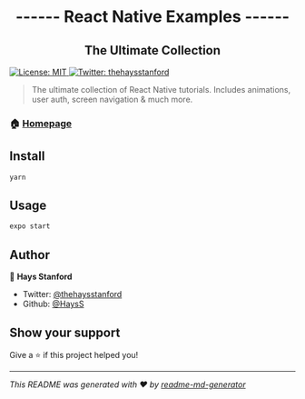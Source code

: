 <h1 align="center">------ React Native Examples ------<h2 align="center">The Ultimate Collection</h2></h1>
<p>
  <a href="#" target="_blank">
    <img alt="License: MIT" src="https://img.shields.io/badge/License-MIT-yellow.svg" />
  </a>
  <a href="https://twitter.com/thehaysstanford" target="_blank">
    <img alt="Twitter: thehaysstanford" src="https://img.shields.io/twitter/follow/thehaysstanford.svg?style=social" />
  </a>
</p>

> The ultimate collection of React Native tutorials. Includes animations, user auth, screen navigation & much more.

### 🏠 [Homepage](haysstanford.com)

## Install

```sh
yarn
```

## Usage

```sh
expo start
```

## Author

👤 **Hays Stanford**

* Twitter: [@thehaysstanford](https://twitter.com/thehaysstanford)
* Github: [@HaysS](https://github.com/HaysS)

## Show your support

Give a ⭐️ if this project helped you!

***
_This README was generated with ❤️ by [readme-md-generator](https://github.com/kefranabg/readme-md-generator)_
